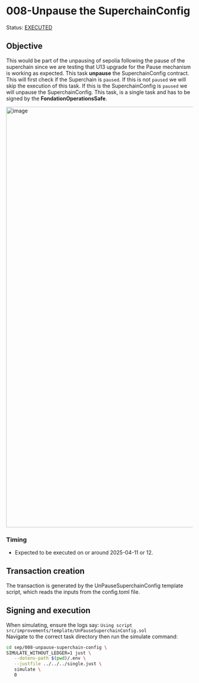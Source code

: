# 008-Unpause the SuperchainConfig

Status: [EXECUTED](https://sepolia.etherscan.io/tx/0x651997781b3e74e73cfa63eefab506c086799c5017b23abf146dd7c211215359)

## Objective

This would be part of the unpausing of sepolia following the pause of the superchain since we are testing that U13 upgrade for the Pause mechanism is working as expected.
This task **unpause** the SuperchainConfig contract. This will first check if the Superchain is `paused`. If this is not `paused` we will skip the execution of this task.
If this is the SuperchainConfig is `paused` we will unpause the SuperchainConfig.
This task, is a single task and has to be signed by the **FondationOperationsSafe**.

<img width="1131" alt="image" src="https://github.com/user-attachments/assets/e9ff041e-07e1-4ae7-8cb0-de86c3e601fc" />

### Timing

- Expected to be executed on or around 2025-04-11 or 12.

## Transaction creation

The transaction is generated by the UnPauseSuperchainConfig template script, which reads the inputs from the config.toml file.

## Signing and execution

When simulating, ensure the logs say: `Using script src/improvements/template/UnPauseSuperchainConfig.sol` \
Navigate to the correct task directory then run the simulate command:

```bash
cd sep/008-unpause-superchain-config \
SIMULATE_WITHOUT_LEDGER=1 just \
   --dotenv-path $(pwd)/.env \
   --justfile ../../../single.just \
   simulate \
   0
```
